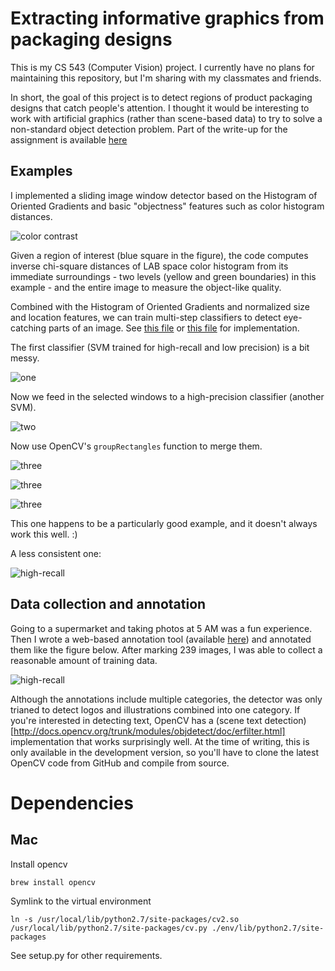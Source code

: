 # Extracting informative graphics from packaging designs

This is my CS 543 (Computer Vision) project. I currently have no plans for maintaining this
repository, but I'm sharing with my classmates and friends.

In short, the goal of this project is to detect regions of product packaging designs that catch people's attention.
I thought it would be interesting to work with artificial graphics (rather than scene-based data) to try to solve
a non-standard object detection problem. Part of the write-up for the assignment is available [here](./docs/cs543.md)

## Examples

I implemented a sliding image window detector based on the Histogram of Oriented Gradients and basic "objectness" features such as
color histogram distances.

![color contrast](./docs/img/cc.png)

Given a region of interest (blue square in the figure), the code computes inverse chi-square distances of LAB space color histogram from
its immediate surroundings - two levels (yellow and green boundaries) in this example - and the entire image to measure the object-like quality.

Combined with the Histogram of Oriented Gradients and normalized size and location features, we can train multi-step classifiers to
detect eye-catching parts of an image. See [this file](https://bitbucket.org/daeyun/cs543project/src/1541bd45ffab6613f8a9aa5ca314756e845ceffa/src/feature_extractor/hog_obj_feature_extractor.py) or [this file](https://bitbucket.org/daeyun/cs543project/src/1541bd45ffab6613f8a9aa5ca314756e845ceffa/src/sliding_window/sliding_window_detector.py) for implementation.

The first classifier (SVM trained for high-recall and low precision) is a bit messy.

![one](./docs/img/o1.png)

Now we feed in the selected windows to a high-precision classifier (another SVM).

![two](./docs/img/o2.png)

Now use OpenCV's `groupRectangles` function to merge them.

![three](./docs/img/o3.png)

![three](./docs/img/s2.png)

![three](./docs/img/s3.png)

This one happens to be a particularly good example, and it doesn't always work this well. :)

A less consistent one:

![high-recall](./docs/img/l1.png)

## Data collection and annotation

Going to a supermarket and taking photos at 5 AM was a fun experience. Then I wrote a web-based annotation tool (available [here](https://github.com/daeyun/fast-image-annotation-toolkit)) and
annotated them like the figure below. After marking 239 images, I was able to collect a reasonable amount of training data.

![high-recall](./docs/img/g.png)

Although the annotations include multiple categories, the detector was only trianed to detect logos and illustrations combined into one category.
If you're interested in detecting
text, OpenCV has a (scene text detection)[http://docs.opencv.org/trunk/modules/objdetect/doc/erfilter.html] implementation that works surprisingly well.
At the time of writing, this is only available in the development version, so you'll have to clone the latest OpenCV code from GitHub and compile
from source.


# Dependencies

## Mac

Install opencv

```
brew install opencv
```

Symlink to the virtual environment

```
ln -s /usr/local/lib/python2.7/site-packages/cv2.so /usr/local/lib/python2.7/site-packages/cv.py ./env/lib/python2.7/site-packages
```

See setup.py for other requirements.
